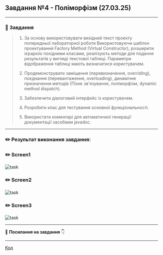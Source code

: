 ## **Завдання №4 - Поліморфізм  (27.03.25)**
___
### :scroll: **Завдання**

> 1. За основу використовувати вихідний текст проекту попередньої лабораторної роботи Використовуючи шаблон проектування Factory Method
(Virtual Constructor), розширити ієрархію похідними класами, реалізують методи для подання результатів у вигляді текстової
таблиці. Параметри відображення таблиці мають визначатися користувачем.
>
>2. Продемонструвати заміщення (перевизначення, overriding), поєднання (перевантаження, overloading), динамічне призначення методів
(Пізнє зв'язування, поліморфізм, dynamic method dispatch).
>3. Забезпечити діалоговий інтерфейс із користувачем.
>
>4. Розробити клас для тестування основної функціональності.
>
>5. Використати коментарі для автоматичної генерації документації засобами javadoc.
___

### :pencil2: **Результат виконання завдання:**
 
 ### :pencil2: **Screen1**
![task](https://cdn.discordapp.com/attachments/920360168452149293/1355186279985451048/image.png?ex=67e80313&is=67e6b193&hm=4d76fb655df8f332fb5f697079305f46872d4d88e4cff9a850d7170fdd32af20&)

### :pencil2: **Screen2**

![task](https://cdn.discordapp.com/attachments/920360168452149293/1355186408616362075/image.png?ex=67e80331&is=67e6b1b1&hm=013a04c1751158985f75bb89f2f9af23e6cf46525d1dbb8ee0f3fd4e0d6dee0d&)

 ### :pencil2: **Screen3**

![task](https://cdn.discordapp.com/attachments/920360168452149293/1355186480854732962/image.png?ex=67e80343&is=67e6b1c3&hm=dadac82467119fa1cc1756d585c5b6a036790c72b03b4ac0c4ab3f9180b018b4&)
___
:file_folder: **Посилання на завдання** :point_down:
  ___
[Код]()